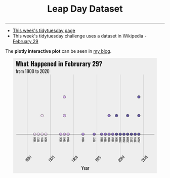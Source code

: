 <h1 align="center">

Leap Day Dataset

</h1>

------------------------------------------------------------------------
- [This week's tidytuesday page](https://github.com/rfordatascience/tidytuesday/blob/master/data/2024/2024-02-27/readme.md)
- This week's tidytuesday challenge uses a dataset in Wikipedia - [February 29](https://en.wikipedia.org/wiki/February_29)

The **plotly interactive plot** can be seen in [my blog](https://gaba-tope.github.io/work/2024/02/28/Feb-29-int.html).

<p align="center">
<img src="/2024/2024-02-27/event_plot.png" width="90%"/>
</p>


